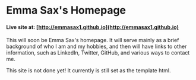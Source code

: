 # Emma Sax's Homepage

#### Live site at: [http://emmasax1.github.io](http://emmasax1.github.io)

This will soon be Emma Sax's homepage. It will serve mainly as a brief background of who I am and my hobbies, and then will have links to other information, such as LinkedIn, Twitter, GitHub, and various ways to contact me.

This site is not done yet! It currently is still set as the template html.
